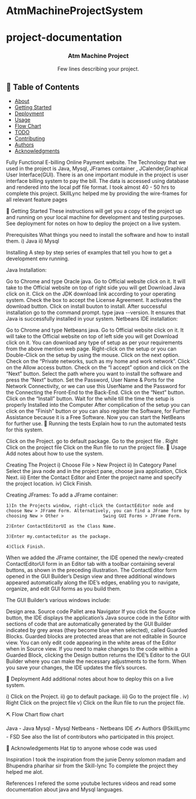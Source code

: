 # AtmMachineProjectSystem



# project-documentation


<h3 align="center">Atm Machine Project</h3>

<p align="center"> Few lines describing your project.


## 📝 Table of Contents
- [About](#about)
- [Getting Started](#getting_started)
- [Deployment](#deployment)
- [Usage](#usage)
- [Flow Chart](#flowchart)
- [TODO](../TODO.md)
- [Contributing](../CONTRIBUTING.md)
- [Authors](#authors)
- [Acknowledgments](#acknowledgement)
    
Fully Functional E-billing Online Payment website. The Technology that we used in the project is Java, Mysql, JFrames container , JCalender,Graphical User Interface(GUI). There is an one important module in the project is user interface billing system to pay the bill. The data is accessed using database and rendered into the local pdf file format. I took almost 40 - 50 hrs to complete this project. SkillLync helped me by providing the wire-frames for all relevant feature pages

🏁 Getting Started
These instructions will get you a copy of the project up and running on your local machine for development and testing purposes. See deployment for notes on how to deploy the project on a live system.

Prerequisites
What things you need to install the software and how to install them. i) Java ii) Mysql

Installing
A step by step series of examples that tell you how to get a development env running.

Java Installation:

Go to Chrome and type Oracle java.
Go to Official website click on it.
It will take to the Official website on top of right side you will get Download Java click on it.
Click on the JDK download link according to your operating system.
Check the box to accept the License Agreement. It activates the download button.
Click on install buuton to install.
After successful installation go to the command prompt.
type java --version.
It ensures that Java is successfully installed in your system.
Netbeans IDE installation:

Go to Chrome and type Netbeans java.
Go to Official website click on it.
It will take to the Official website on top of left side you will get Download click on it.
You can download any type of setup as per your requirements from the above mention web page. Right-click on the setup or you can Double-Click on the setup by using the mouse.
Click on the next option.
Check on the “Private networks, such as my home and work network”.
Click on the Allow access button.
Check on the “I accept” option and click on the “Next” button.
Select the path where you want to install the software and press the “Next” button.
Set the Password, User Name & Ports for the Network Connectivity, or we can use this UserName and the Password for the Connecting the Front-End to the Back-End.
Click on the “Next” button.
Click on the “Install” button.
Wait for the while till the time the setup is properly Installed into the Computer
After complication of the setup you can click on the “Finish” button or you can also register the Software, for Further Assistance because it is a Free Software.
Now you can start the NetBeans for further use.
🔧 Running the tests
Explain how to run the automated tests for this system.

Click on the Project.
go to default package.
Go to the project file .
Right Click on the project file
Click on the Run file to run the project file.
🎈 Usage
Add notes about how to use the system.

Creating The Project i) Choose File > New Project ii) In Category Panel Select the java node and in the project pane, choose java application, Click Next. iii) Enter the Contact Editor and Enter the project name and specify the project location. iv) Click Finish.

Creating JFrames: To add a JFrame container:

    1)In the Projects window, right-click the ContactEditor node and choose New > JFrame Form. Alternatively, you can find a JFrame form by choosing New > Other >               Swing GUI Forms > JFrame Form.

    2)Enter ContactEditorUI as the Class Name.

    3)Enter my.contacteditor as the package.

    4)Click Finish.
When we added the JFrame container, the IDE opened the newly-created ContactEditorUI form in an Editor tab with a toolbar containing several buttons, as shown in the preceding illustration. The ContactEditor form opened in the GUI Builder’s Design view and three additional windows appeared automatically along the IDE’s edges, enabling you to navigate, organize, and edit GUI forms as you build them.

The GUI Builder’s various windows include:

Design area.
Source code
Pallet area
Navigator
If you click the Source button, the IDE displays the application’s Java source code in the Editor with sections of code that are automatically generated by the GUI Builder indicated by grey areas (they become blue when selected), called Guarded Blocks. Guarded blocks are protected areas that are not editable in Source view. You can only edit code appearing in the white areas of the Editor when in Source view. If you need to make changes to the code within a Guarded Block, clicking the Design button returns the IDE’s Editor to the GUI Builder where you can make the necessary adjustments to the form. When you save your changes, the IDE updates the file’s sources.

🚀 Deployment
Add additional notes about how to deploy this on a live system.

i) Click on the Project. ii) go to default package. iii) Go to the project file . iv) Right Click on the project file v) Click on the Run file to run the project file.

⛏️ Flow Chart
flow chart

Java - Java
Mysql - Mysql
Netbeans - Netbeans IDE
✍️ Authors
@SkillLymc - FSD
See also the list of contributors who participated in this project.

🎉 Acknowledgements
Hat tip to anyone whose code was used

Inspiration I took the inspiration from the junie Denny solomon madam and Bhupendra pharihar sir from the Skill-lync
To complete the project they helped me alot.

References I refered the some youtube lectures videos and read some documentation about java and Mysql languages.
